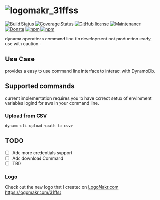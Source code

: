 # ![logomakr_31ffss](https://user-images.githubusercontent.com/3071208/42293899-9639c29e-7fdd-11e8-97de-aeaf65118d83.png)

[![Build Status](https://travis-ci.org/kanekotic/dynamo-cli.svg?branch=master)](https://travis-ci.org/kanekotic/dynamo-cli)
[![Coverage Status](https://coveralls.io/repos/github/kanekotic/dynamo-cli/badge.svg?branch=master)](https://coveralls.io/github/kanekotic/dynamo-cli?branch=master)
[![GitHub license](https://img.shields.io/github/license/kanekotic/dynamo-cli.svg)](https://github.com/kanekotic/dynamo-cli/blob/master/LICENSE)
[![Maintenance](https://img.shields.io/badge/Maintained%3F-yes-green.svg)](https://GitHub.com/kanekotic/dynamo-cli/graphs/commit-activity)
[![Donate](https://img.shields.io/badge/Donate-PayPal-green.svg)](https://www.paypal.me/kanekotic/)
[![npm](https://img.shields.io/npm/v/dynamo-cli.svg)](https://github.com/kanekotic/dynamo-cli)
[![npm](https://img.shields.io/npm/dt/dynamo-cli.svg)](https://github.com/kanekotic/dynamo-cli)


dynamo operations command line (In development not production ready, use with caution.)

## Use Case 

provides a easy to use command line interface to interact with DynamoDb. 

## Supported commands

current implementation requires you to have correct setup of enviroment variables logind for aws in your command line.

### Upload from CSV 

```
dynamo-cli upload <path to csv>
```

## TODO

- [ ] Add more credentials support
- [ ] Add download Command
- [ ] TBD

### Logo

Check out the new logo that I created on <a href="http://logomakr.com" title="Logo Makr">LogoMakr.com</a> https://logomakr.com/31ffss
